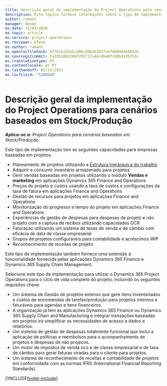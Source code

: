 ```yaml
---
title: Descrição geral da implementação do Project Operations para cenários baseados em Stock/Produção
description: Este tópico fornece informações sobre o tipo de implementação, Project Operations para cenários baseados em Stock/Produção.
author: rumant
manager: Annbe
ms.date: 11/02/2020
ms.topic: article
ms.service: project-operations
ms.reviewer: kfend
ms.author: rumant
ms.openlocfilehash: 8ffbcb326e5cd86c49b3b3b27ce7d68404a6842b
ms.sourcegitcommit: fa32b1893286f20271fa4ec4be8fc68bd135f53c
ms.translationtype: HT
ms.contentlocale: pt-PT
ms.lasthandoff: 02/15/2021
ms.locfileid: "5289248"
---
```

# <a name="project-operations-for-stockedproduction-based-scenarios-deployment-overview"></a>Descrição geral da implementação do Project Operations para cenários baseados em Stock/Produção

_**Aplica-se a:** Project Operations para cenários baseados em Stock/Produção_


Este tipo de implementação tem as seguintes capacidades para empresas baseadas em projetos:

- Planeamento de projetos utilizando a [Estrutura hierárquica do trabalho](work-breakdown-structures.md)
- Adquirir e consumir inventário armazenado para projetos
- Gerir vendas baseadas em projetos utilizando o módulo **Vendas e marketing** em aplicações Dynamics 365 Finance and Operations
- Preços do projeto e custos usando a taxa de custos e configurações da taxa de fatura em aplicações Finance and Operations
- Gestão de recursos para projetos em aplicações Finance and Operations
- Monitorização do progresso e tempo do projeto em aplicações Finance and Operations
- Experiências de gestão de despesas para despesas de projeto e não projeto com a captura de recibos utilizando capacidades OCR
- Faturação utilizando um sistema de taxas de venda e de câmbio com eficácia de data de classe empresarial
- Grupos de projetos configuráveis para contabilidade e acréscimos WIP
- Reconhecimento de receitas de projeto

Este tipo de implementação também fornece uma extensão à funcionalidade fornecida pelas aplicações Dynamics 365 Finance e Dynamics 365 Supply Chain Management.

Selecione este tipo de implementação para utilizar o Dynamics 365 Project Operations para o ciclo de vida completo do projeto, incluindo os seguintes requisitos chave:

- Um sistema de Gestão de projetos extenso que gere itens inventariados e custos de encomendas de tarefas/produção para projetos internos e faturáveis para agendas e itens financeiros.
- A organização já tem as aplicações Dynamics 365 Finance ou Dynamics 365 Supply Chain and Manufacturing e integrar transações baseadas em projetos irá simplificar as necessidades de acesso a dados e relatórios.
- Um sistema de gestão de despesas totalmente funcional que inclui a aplicação de políticas e reembolsos para o acompanhamento de projetos e despesas de não projecos.
- Um motor de impostos de venda rico e de classe empresarial e de taxa de câmbio para gerar faturas viradas para o cliente para projetos.
- Um sistema de reconhecimento de receitas e contabilidade de projetos em conformidade com as normas IFRS (International Financial Reporting Standards).



[!INCLUDE[footer-include](../includes/footer-banner.md)]